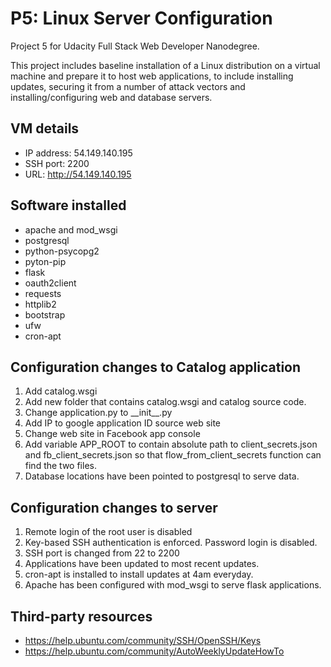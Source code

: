 # P5: Linux Server Configuration

Project 5 for Udacity Full Stack Web Developer Nanodegree. 

This project includes baseline installation of a Linux distribution on a virtual machine and prepare it to host web applications, to include installing updates, securing it from a number of attack vectors and installing/configuring web and database servers.

## VM details
* IP address: 54.149.140.195
* SSH port: 2200
* URL: http://54.149.140.195

## Software installed
* apache and mod\_wsgi
* postgresql
* python-psycopg2
* pyton-pip
* flask
* oauth2client
* requests
* httplib2
* bootstrap
* ufw
* cron-apt

## Configuration changes to Catalog application
1. Add catalog.wsgi
2. Add new folder that contains catalog.wsgi and catalog source code. 
3. Change application.py to \_\_init\_\_.py
4. Add IP to google application ID source web site
5. Change web site in Facebook app console
6. Add variable APP\_ROOT to contain absolute path to client\_secrets.json and fb\_client\_secrets.json so that flow\_from\_client\_secrets function can find the two files.
7. Database locations have been pointed to postgresql to serve data.

## Configuration changes to server
1. Remote login of the root user is disabled
2. Key-based SSH authentication is enforced. Password login is disabled.
3. SSH port is changed from 22 to 2200
4. Applications have been updated to most recent updates.
5. cron-apt is installed to install updates at 4am everyday.
6. Apache has been configured with mod\_wsgi to serve flask applications. 

## Third-party resources
* https://help.ubuntu.com/community/SSH/OpenSSH/Keys
* https://help.ubuntu.com/community/AutoWeeklyUpdateHowTo


